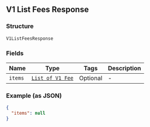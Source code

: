 ## V1 List Fees Response

### Structure

`V1ListFeesResponse`

### Fields

| Name | Type | Tags | Description |
|  --- | --- | --- | --- |
| `items` | [`List of V1 Fee`](/doc/models/v1-fee.md) | Optional | - |

### Example (as JSON)

```json
{
  "items": null
}
```

